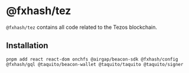 # @fxhash/tez

`@fxhash/tez` contains all code related to the Tezos blockchain.

## Installation

```
pnpm add react react-dom onchfs @airgap/beacon-sdk @fxhash/config @fxhash/gql @taquito/beacon-wallet @taquito/taquito @taquito/signer
```

